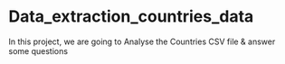 # Data_extraction_countries_data
In this project, we are going to Analyse the Countries CSV file &amp; answer some questions

